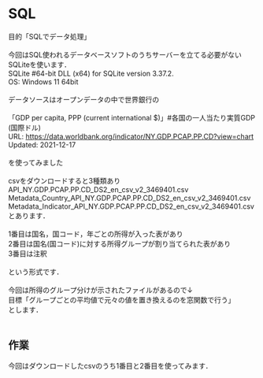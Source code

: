 # SQL

目的「SQLでデータ処理」<br>
<br>
今回はSQL使われるデータベースソフトのうちサーバーを立てる必要がないSQLiteを使います．<br>
SQLite	#64-bit DLL (x64) for SQLite version 3.37.2.<br>
OS: Windows 11 64bit<br>
<br>
データソースはオープンデータの中で世界銀行の<br>
<br>
「GDP per capita, PPP (current international $)」#各国の一人当たり実質GDP (国際ドル)<br>
URL: https://data.worldbank.org/indicator/NY.GDP.PCAP.PP.CD?view=chart<br>
Updated: 2021-12-17<br>
<br>
を使ってみました<br>
<br>
csvをダウンロードすると3種類あり<br>
API_NY.GDP.PCAP.PP.CD_DS2_en_csv_v2_3469401.csv<br>
Metadata_Country_API_NY.GDP.PCAP.PP.CD_DS2_en_csv_v2_3469401.csv<br>
Metadata_Indicator_API_NY.GDP.PCAP.PP.CD_DS2_en_csv_v2_3469401.csv<br>
とあります．<br>
<br>
1番目は国名，国コード，年ごとの所得が入った表があり<br>
2番目は国名(国コード)に対する所得グループが割り当てられた表があり<br>
3番目は注釈<br>
<br>
という形式です．<br>
<br>
今回は所得のグループ分けが示されたファイルがあるので↓<br>
目標「グループごとの平均値で元々の値を置き換えるのを窓関数で行う」<br>
とします．<br>
<br>
## 作業 <br>
今回はダウンロードしたcsvのうち1番目と2番目を使ってみます．<br>
